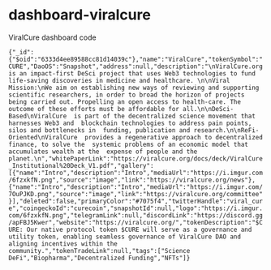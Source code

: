 # dashboard-viralcure
ViralCure dashboard code

```{"_id":{"$oid":"6333d4ee89588cc81d14039c"},"name":"ViralCure","tokenSymbol":"CURE","DaoOS":"Snapshot","address":null,"description":"\nViralCure.org is an impact-first DeSci project that uses Web3 technologies to fund life-saving discoveries in medicine and healthcare. \n\nViral Mission:\nWe aim on establishing new ways of reviewing and supporting scientific researchers, in order to broad the horizon of projects being carried out. Propelling an open access to health-care. The outcome of these efforts must be affordable for all.\n\nDeSci-Based\nViralCure  is part of the decentralized science movement that harnesses Web3 and  blockchain technologies to address pain points, silos and bottlenecks in  funding, publication and research.\n\nReFi-Oriented\nViralCure  provides a regenerative approach to decentralized finance, to solve the  systemic problems of an economic model that accumulates wealth at the  expense of people and the planet.\n","whitePaperLink":"https://viralcure.org/docs/deck/ViralCure_Institutional%20Deck_V1.pdf","gallery":[{"name":"Intro","description":"Intro","mediaUrl":"https://i.imgur.com/6fzxkfN.png","source":"image","link":"https://viralcure.org/news"},{"name":"Intro","description":"Intro","mediaUrl":"https://i.imgur.com/7OuPJKD.png","source":"image","link":"https://viralcure.org/committee"}],"deleted":false,"primaryColor":"#7075f4","twitterHandle":"viral_cure","coingeckoId":"curecoin","snapshotId":null,"logo":"https://i.imgur.com/6fzxkfN.png","telegramLink":null,"discordLink":"https://discord.gg/apFBJ5Kwer","website":"https://viralcure.org/","tokenDescription":"$CURE: Our native protocol token $CURE will serve as a governance and utility token, enabling seamless governance of ViralCure DAO and aligning incentives within the community.","tokenTradeLink":null,"tags":["Science DeFi","Biopharma","Decentralized Funding","NFTs"]}```
